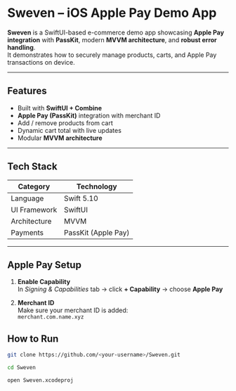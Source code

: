 # Sweven – iOS Apple Pay Demo App

**Sweven** is a SwiftUI-based e-commerce demo app showcasing **Apple Pay integration** with **PassKit**, modern **MVVM architecture**, and **robust error handling**.  
It demonstrates how to securely manage products, carts, and Apple Pay transactions on device.

---

##  Features

- Built with **SwiftUI + Combine**  
- **Apple Pay (PassKit)** integration with merchant ID  
- Add / remove products from cart  
- Dynamic cart total with live updates   
- Modular **MVVM architecture**

---

## Tech Stack

| Category | Technology |
|-----------|-------------|
| Language | Swift 5.10 |
| UI Framework | SwiftUI |
| Architecture | MVVM |
| Payments | PassKit (Apple Pay) |

---

## Apple Pay Setup

1. **Enable Capability**  
   In *Signing & Capabilities* tab → click **+ Capability** → choose **Apple Pay**

2. **Merchant ID**  
   Make sure your merchant ID is added:  
   `merchant.com.name.xyz`


##  How to Run
```bash
git clone https://github.com/<your-username>/Sweven.git
```
```bash
cd Sweven
```

```bash
open Sweven.xcodeproj
```


